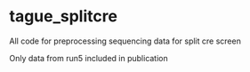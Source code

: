 # tague_splitcre
All code for preprocessing sequencing data for split cre screen  

Only data from run5 included in publication
